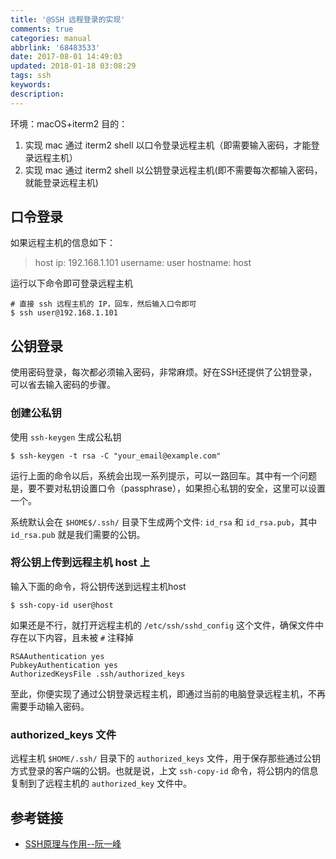 ```yaml
---
title: '@SSH 远程登录的实现'
comments: true
categories: manual
abbrlink: '68483533'
date: 2017-08-01 14:49:03
updated: 2018-01-18 03:08:29
tags: ssh
keywords:
description:
---
```


环境：macOS+iterm2
目的：
1. 实现 mac 通过 iterm2 shell 以口令登录远程主机（即需要输入密码，才能登录远程主机）
2. 实现 mac 通过 iterm2 shell 以公钥登录远程主机(即不需要每次都输入密码，就能登录远程主机)


## 口令登录

如果远程主机的信息如下：
> host ip: 192.168.1.101
> username: user
> hostname: host

运行以下命令即可登录远程主机

```shell
# 直接 ssh 远程主机的 IP，回车，然后输入口令即可
$ ssh user@192.168.1.101
```

## 公钥登录

使用密码登录，每次都必须输入密码，非常麻烦。好在SSH还提供了公钥登录，可以省去输入密码的步骤。

### 创建公私钥

使用 `ssh-keygen` 生成公私钥

```shell
$ ssh-keygen -t rsa -C "your_email@example.com"
```

运行上面的命令以后，系统会出现一系列提示，可以一路回车。其中有一个问题是，要不要对私钥设置口令（passphrase），如果担心私钥的安全，这里可以设置一个。

系统默认会在 `$HOME$/.ssh/` 目录下生成两个文件: `id_rsa` 和 `id_rsa.pub`，其中`id_rsa.pub` 就是我们需要的公钥。


### 将公钥上传到远程主机 host 上

输入下面的命令，将公钥传送到远程主机host

```shell
$ ssh-copy-id user@host
```

如果还是不行，就打开远程主机的 `/etc/ssh/sshd_config` 这个文件，确保文件中存在以下内容，且未被 `#` 注释掉

```
RSAAuthentication yes
PubkeyAuthentication yes
AuthorizedKeysFile .ssh/authorized_keys
```

至此，你便实现了通过公钥登录远程主机，即通过当前的电脑登录远程主机，不再需要手动输入密码。

### authorized_keys 文件

远程主机 `$HOME/.ssh/` 目录下的 `authorized_keys` 文件，用于保存那些通过公钥方式登录的客户端的公钥。也就是说，上文 `ssh-copy-id` 命令，将公钥内的信息复制到了远程主机的 `authorized_key` 文件中。


## 参考链接

- [SSH原理与作用--阮一峰](http://www.ruanyifeng.com/blog/2011/12/ssh_remote_login.html)
